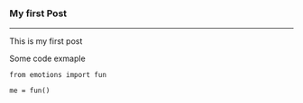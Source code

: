 ### My first Post
---------------------
This is my first post

Some code exmaple
```
from emotions import fun

me = fun()

```
